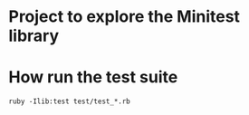 # Project to explore the Minitest library

# How run the test suite
```
ruby -Ilib:test test/test_*.rb
```
